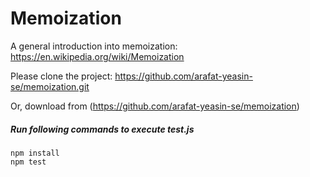 # Memoization

A general introduction into memoization: https://en.wikipedia.org/wiki/Memoization

Please clone the project: https://github.com/arafat-yeasin-se/memoization.git

Or, download from (https://github.com/arafat-yeasin-se/memoization)

##### Run following commands to execute test.js
```
npm install
npm test
```